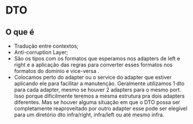 # DTO

## O que é

- Tradução entre contextos;
- Anti-corruption Layer;
- São os tipos com os formatos que esperamos nos adapters de left e right e a aplicação das regras para converter esses formatos nos formatos do domínio e vice-versa .
- Colocamos perto do adapter ou o service do adapter que estiver aplicando ele para facilitar a manutenção. Geralmente utilizamos 1 dto para cada adapter, mesmo se houver 2 adapters para o mesmo port. Isso porque dificilmente teremos a mesma estrutura pra dois adapters diferentes. Mas se houver alguma situação em que o DTO possa ser completamente reaproveitado por outro adapter esse pode ser elegível para um diretório dto infra/right, infra/left ou até mesmo infra.
